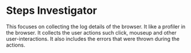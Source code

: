 # Steps Investigator 


This focuses on collecting the log details of the browser. It like a profiler in the browser. It collects the user actions such click, mouseup and other user-interactions. It also includes the errors that were thrown during the actions. 
